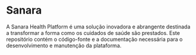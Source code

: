 # Sanara
 A Sanara Health Platform é uma solução inovadora e abrangente destinada a transformar a forma como os cuidados de saúde são prestados. Este repositório contém o código-fonte e a documentação necessária para o desenvolvimento e manutenção da plataforma.
